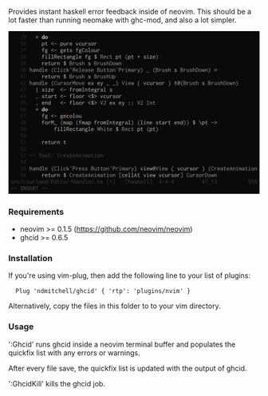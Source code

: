 
Provides instant haskell error feedback inside of neovim.
This should be a lot faster than running neomake with ghc-mod, and
also a lot simpler.

![Obligatory gif][1]

[1]: https://github.com/cloudhead/images/raw/master/neovim-ghcid.gif

### Requirements

  * neovim >= 0.1.5 (https://github.com/neovim/neovim)
  * ghcid >= 0.6.5

### Installation

  If you're using vim-plug, then add the following line to your list of plugins:

      Plug 'ndmitchell/ghcid' { 'rtp': 'plugins/nvim' }

  Alternatively, copy the files in this folder to to your vim directory.

### Usage

  ':Ghcid' runs ghcid inside a neovim terminal buffer and populates
  the quickfix list with any errors or warnings.

  After every file save, the quickfix list is updated with the output
  of ghcid.

  ':GhcidKill' kills the ghcid job.

